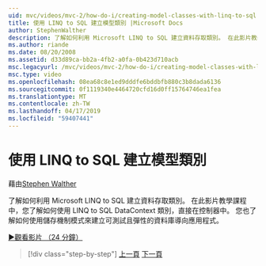```yaml
---
uid: mvc/videos/mvc-2/how-do-i/creating-model-classes-with-linq-to-sql
title: 使用 LINQ to SQL 建立模型類別 |Microsoft Docs
author: StephenWalther
description: 了解如何利用 Microsoft LINQ to SQL 建立資料存取類別。 在此影片教學課程中，您會學習如何使用 LINQ to SQL DataContext...
ms.author: riande
ms.date: 08/20/2008
ms.assetid: d33d89ca-bb2a-4fb2-a0fa-0b423d710acb
msc.legacyurl: /mvc/videos/mvc-2/how-do-i/creating-model-classes-with-linq-to-sql
msc.type: video
ms.openlocfilehash: 08ea68c8e1ed9dddfe6bddbfb880c3b8dada6136
ms.sourcegitcommit: 0f1119340e4464720cfd16d0ff15764746ea1fea
ms.translationtype: MT
ms.contentlocale: zh-TW
ms.lasthandoff: 04/17/2019
ms.locfileid: "59407441"
---
```

# <a name="creating-model-classes-with-linq-to-sql"></a>使用 LINQ to SQL 建立模型類別

藉由[Stephen Walther](https://github.com/StephenWalther)

了解如何利用 Microsoft LINQ to SQL 建立資料存取類別。 在此影片教學課程中，您了解如何使用 LINQ to SQL DataContext 類別，直接在控制器中。 您也了解如何使用儲存機制模式來建立可測試且彈性的資料庫導向應用程式。

[&#9654;觀看影片 （24 分鐘）](https://channel9.msdn.com/Blogs/ASP-NET-Site-Videos/creating-model-classes-with-linq-to-sql)

> [!div class="step-by-step"]
> [上一頁](creating-custom-html-helpers.md)
> [下一頁](displaying-a-table-of-database-data.md)
